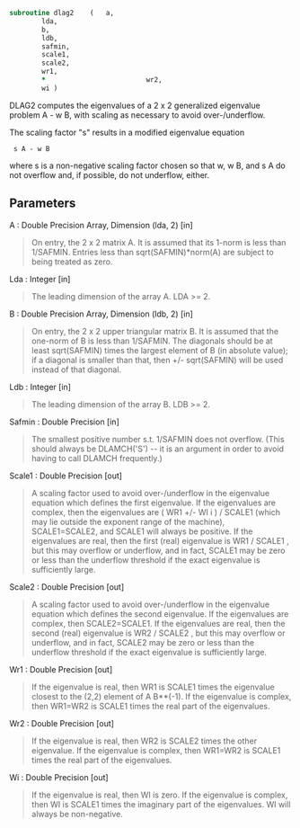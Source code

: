 ```fortran
subroutine dlag2	(	a,
		lda,
		b,
		ldb,
		safmin,
		scale1,
		scale2,
		wr1,
		*                         wr2,
		wi )
```

 DLAG2 computes the eigenvalues of a 2 x 2 generalized eigenvalue
 problem  A - w B, with scaling as necessary to avoid over-/underflow.

 The scaling factor "s" results in a modified eigenvalue equation

     s A - w B

 where  s  is a non-negative scaling factor chosen so that  w,  w B,
 and  s A  do not overflow and, if possible, do not underflow, either.

## Parameters
A : Double Precision Array, Dimension (lda, 2) [in]
> On entry, the 2 x 2 matrix A.  It is assumed that its 1-norm
> is less than 1/SAFMIN.  Entries less than
> sqrt(SAFMIN)*norm(A) are subject to being treated as zero.

Lda : Integer [in]
> The leading dimension of the array A.  LDA >= 2.

B : Double Precision Array, Dimension (ldb, 2) [in]
> On entry, the 2 x 2 upper triangular matrix B.  It is
> assumed that the one-norm of B is less than 1/SAFMIN.  The
> diagonals should be at least sqrt(SAFMIN) times the largest
> element of B (in absolute value); if a diagonal is smaller
> than that, then  +/- sqrt(SAFMIN) will be used instead of
> that diagonal.

Ldb : Integer [in]
> The leading dimension of the array B.  LDB >= 2.

Safmin : Double Precision [in]
> The smallest positive number s.t. 1/SAFMIN does not
> overflow.  (This should always be DLAMCH('S') -- it is an
> argument in order to avoid having to call DLAMCH frequently.)

Scale1 : Double Precision [out]
> A scaling factor used to avoid over-/underflow in the
> eigenvalue equation which defines the first eigenvalue.  If
> the eigenvalues are complex, then the eigenvalues are
> ( WR1  +/-  WI i ) / SCALE1  (which may lie outside the
> exponent range of the machine), SCALE1=SCALE2, and SCALE1
> will always be positive.  If the eigenvalues are real, then
> the first (real) eigenvalue is  WR1 / SCALE1 , but this may
> overflow or underflow, and in fact, SCALE1 may be zero or
> less than the underflow threshold if the exact eigenvalue
> is sufficiently large.

Scale2 : Double Precision [out]
> A scaling factor used to avoid over-/underflow in the
> eigenvalue equation which defines the second eigenvalue.  If
> the eigenvalues are complex, then SCALE2=SCALE1.  If the
> eigenvalues are real, then the second (real) eigenvalue is
> WR2 / SCALE2 , but this may overflow or underflow, and in
> fact, SCALE2 may be zero or less than the underflow
> threshold if the exact eigenvalue is sufficiently large.

Wr1 : Double Precision [out]
> If the eigenvalue is real, then WR1 is SCALE1 times the
> eigenvalue closest to the (2,2) element of A B**(-1).  If the
> eigenvalue is complex, then WR1=WR2 is SCALE1 times the real
> part of the eigenvalues.

Wr2 : Double Precision [out]
> If the eigenvalue is real, then WR2 is SCALE2 times the
> other eigenvalue.  If the eigenvalue is complex, then
> WR1=WR2 is SCALE1 times the real part of the eigenvalues.

Wi : Double Precision [out]
> If the eigenvalue is real, then WI is zero.  If the
> eigenvalue is complex, then WI is SCALE1 times the imaginary
> part of the eigenvalues.  WI will always be non-negative.

